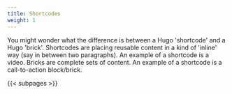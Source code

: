 ```yaml
---
title: Shortcodes
weight: 1
---
```


You might wonder what the difference is between a Hugo 'shortcode' and a Hugo 'brick'. Shortcodes are placing reusable content in a kind of 'inline' way (say in between two paragraphs). An example of a shortcode is a video. Bricks are complete sets of content. An example of a shortcode is a call-to-action block/brick.

{{< subpages >}}